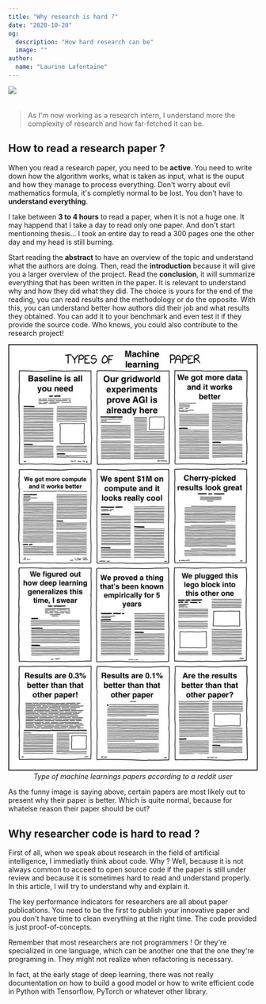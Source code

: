 ```yaml
---
title: "Why research is hard ?"
date: "2020-10-20"
og:
  description: "How hard research can be"
  image: ""
author:
  name: "Laurine Lafontaine"
---
```


<div style="width:30%"><img src="https://img.shields.io/static/v1?label=last-modified&message=27 may&color=orange"></div>
</br>

> As I'm now working as a research intern, I understand more the complexity of research and how far-fetched it can be.

## How to read a research paper ?

When you read a research paper, you need to be **active**. You need to write down how the algorithm works, what is taken as input, what is the ouput and how they manage to process everything. Don't worry about evil mathematics formula, it's completly normal to be lost. You don't have to **understand everything**.

I take between **3 to 4 hours** to read a paper, when it is not a huge one. It may happend that I take a day to read only one paper. And don't start mentionning thesis... I took an entire day to read a 300 pages one the other day and my head is still burning. 

Start reading the **abstract** to have an overview of the topic and understand what the authors are doing. Then, read the **introduction** because it will give you a larger overview of the project. Read the **conclusion**, it will summarize everything that has been written in the paper. It is relevant to understand why and how they did what they did. The choice is yours for the end of the reading, you can read results and the methodology or do the opposite. With this, you can understand better how authors did their job and what results they obtained. You can add it to your benchmark and even test it if they provide the source code. 
Who knows, you could also contribute to the research project!

<div style="text-align:center">
<img src="../public/img/type_of_ML_paper.jpg"/></br>
<i>Type of machine learnings papers according to a reddit user</i>
</div>

As the funny image is saying above, certain papers are most likely out to present why their paper is better. Which is quite normal, because for whatelse reason their paper should be out? 

## Why researcher code is hard to read ?

First of all, when we speak about research in the field of artificial intelligence, I immediatly think about code. Why ? Well, because it is not always common to acceed to open source code if the paper is still under review and because it is sometimes hard to read and understand properly. In this article, I will try to understand why and explain it.

The key performance indicators for researchers are all about paper publications. You need to be the first to publish your innovative paper and you don't have time to clean everything at the right time. The code provided is just proof-of-concepts.

Remember that most researchers are not programmers ! Or they're specialized in one language, which can be another one that the one they're programing in. They might not realize when refactoring is necessary.

In fact, at the early stage of deep learning, there was not really documentation on how to build a good model or how to write efficient code in Python with Tensorflow, PyTorch or whatever other library.